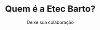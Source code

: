 ---
layout: default
title: Quem é a Etec Barto?
subtitle: Deixe sua colaboração
excerpt: Contribua para o BartoInfo
permalink: /sobre/quem-e-etec-barto
show_comments: true
---